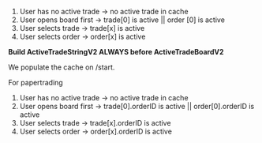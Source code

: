 
1. User has no active trade -> no active trade in cache 
2. User opens board first -> trade[0] is active || order [0] is active
3. User selects trade -> trade[x] is active 
4. User selects order -> order[x] is active

**Build ActiveTradeStringV2 ALWAYS before ActiveTradeBoardV2**

We populate the cache on /start. 

For papertrading 

1. User has no active trade -> no active trade in cache
2. User opens board first -> trade[0].orderID is active || order[0].orderID is active 
3. User selects trade -> trade[x].orderID is active
4. User selects order -> order[x].orderID is active